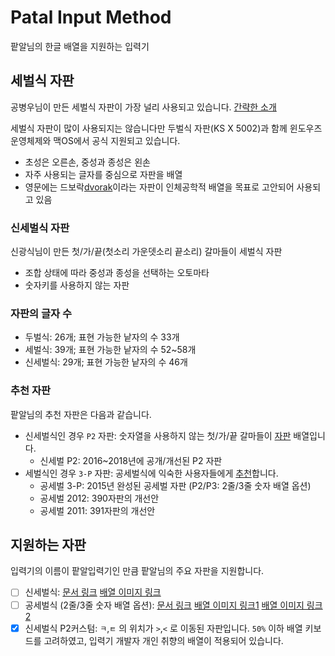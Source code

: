 # Patal Input Method

팥알님의 한글 배열을 지원하는 입력기

## 세벌식 자판

공병우님이 만든 세벌식 자판이 가장 널리 사용되고 있습니다. [간략한 소개](https://세벌식.kr)

세벌식 자판이 많이 사용되지는 않습니다만 두벌식 자판(KS X 5002)과 함께 윈도우즈 운영체제와 맥OS에서 공식 지원되고 있습니다.

- 초성은 오른손, 중성과 종성은 왼손
- 자주 사용되는 글자를 중심으로 자판을 배열
- 영문에는 드보락[dvorak](https://en.wikipedia.org/wiki/Dvorak_keyboard_layout)이라는 자판이 인체공학적 배열을 목표로 고안되어 사용되고 있음

### 신세벌식 자판

신광식님이 만든 첫/가/끝(첫소리 가운뎃소리 끝소리) 갈마들이 세벌식 자판

- 조합 상태에 따라 중성과 종성을 선택하는 오토마타
- 숫자키를 사용하지 않는 자판

### 자판의 글자 수

- 두벌식: 26개; 표현 가능한 낱자의 수 33개
- 세벌식: 39개; 표현 가능한 낱자의 수 52~58개
- 신세벌식: 29개; 표현 가능한 낱자의 수 46개

### 추천 자판

팥알님의 추천 자판은 다음과 같습니다.

- 신세벌식인 경우 `P2` 자판: 숫자열을 사용하지 않는 첫/가/끝 갈마들이 [자판](https://pat.im/1136) 배열입니다.
    - 신세벌 P2: 2016~2018년에 공개/개선된 P2 자판
- 세벌식인 경우 `3-P` 자판: 공세벌식에 익숙한 사용자들에게 [추천](https://pat.im/1128)합니다.
    - 공세벌 3-P: 2015년 완성된 공세벌 자판 (P2/P3: 2줄/3줄 숫자 배열 옵션)
    - 공세벌 2012: 390자판의 개선안
    - 공세벌 2011: 391자판의 개선안

## 지원하는 자판

입력기의 이름이 팥알입력기인 만큼 팥알님의 주요 자판을 지원합니다.

- [ ] 신세벌식: [문서 링크](https://pat.im/1136) [배열 이미지 링크](https://pat.im/attach/1/6039194145.png)
- [ ] 공세벌식 (2줄/3줄 숫자 배열 옵션): [문서 링크](https://pat.im/1128) [배열 이미지 링크1](https://pat.im/attach/1/9648972827.png) [배열 이미지 링크2](https://pat.im/attach/1/8451389149.png)
- [x] 신세벌식 P2커스텀: `ㅋ`,`ㅌ` 의 위치가 `>`,`<` 로 이동된 자판입니다. `50%` 이하 배열 키보드를 고려하였고, 입력기 개발자 개인 취향의 배열이 적용되어 있습니다.
